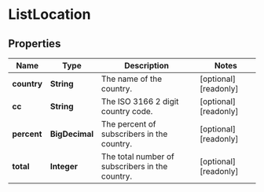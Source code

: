 

# ListLocation


## Properties

| Name | Type | Description | Notes |
|------------ | ------------- | ------------- | -------------|
|**country** | **String** | The name of the country. |  [optional] [readonly] |
|**cc** | **String** | The ISO 3166 2 digit country code. |  [optional] [readonly] |
|**percent** | **BigDecimal** | The percent of subscribers in the country. |  [optional] [readonly] |
|**total** | **Integer** | The total number of subscribers in the country. |  [optional] [readonly] |



